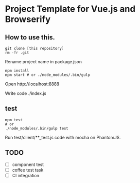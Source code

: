 # Project Template for Vue.js and Browserify

## How to use this.

```
git clone [this repository]
rm -fr .git
```

Rename project name in package.json

```
npm install
npm start # or ./node_modules/.bin/gulp
```

Open http://localhost:8888

Write code ./index.js

## test

```
npm test
# or
./node_modules/.bin/gulp test
```

Run test/client/**_test.js code with mocha on PhantomJS.

## TODO
- [ ] component test
- [ ] coffee test task
- [ ] CI integration
